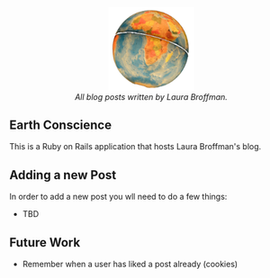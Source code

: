 
<p align="center">
  <img src="./earth.png" width="30%">
  <br><i>All blog posts written by Laura Broffman.</i>
</p>

## Earth Conscience

This is a Ruby on Rails application that hosts Laura Broffman's blog.

## Adding a new Post

In order to add a new post you wll need to do a few things:

- TBD

## Future Work

- Remember when a user has liked a post already (cookies)